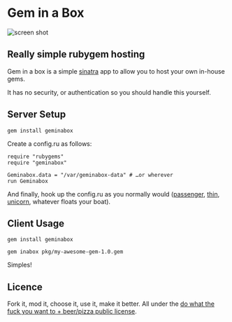 # Gem in a Box

![screen shot](http://i50.tinypic.com/2yknxnr.png)

## Really simple rubygem hosting

Gem in a box is a simple [sinatra][sinatra] app to allow you to host your own in-house gems.

It has no security, or authentication so you should handle this yourself.

## Server Setup

    gem install geminabox

Create a config.ru as follows:

    require "rubygems"
    require "geminabox"

    Geminabox.data = "/var/geminabox-data" # …or wherever
    run Geminabox

And finally, hook up the config.ru as you normally would ([passenger][passenger], [thin][thin], [unicorn][unicorn], whatever floats your boat).


## Client Usage

    gem install geminabox

    gem inabox pkg/my-awesome-gem-1.0.gem

Simples!

## Licence

Fork it, mod it, choose it, use it, make it better. All under the [do what the fuck you want to + beer/pizza public license][WTFBPPL].

[WTFBPPL]: http://tomlea.co.uk/WTFBPPL.txt
[sinatra]: http://www.sinatrarb.com/
[passenger]: http://www.modrails.com/
[thin]: http://code.macournoyer.com/thin/
[unicorn]: http://unicorn.bogomips.org/
